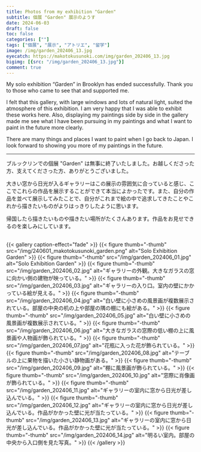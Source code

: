 ```yaml
---
title: Photos from my exhibition "Garden"
subtitle: 個展 "Garden" 展示のようす
date: 2024-06-03
draft: false
toc: false
categories: [""]
tags: ["個展", "展示", "アトリエ", "留学"]
image: /img/garden_202406_13.jpg
eyecatch: https://makotokusunoki.com/img/garden_202406_13.jpg
bigimg: [{src: "/img/garden_202406_13.jpg"}]
comment: true
---
```


My solo exhibition “Garden” in Brooklyn has ended successfully. Thank you to those who came to see that and supported me.  

I felt that this gallery, with large windows and lots of natural light, suited the atmosphere of this exhibition. I am very happy that I was able to exhibit these works here. Also, displaying my paintings side by side in the gallery made me see what I have been pursuing in my paintings and what I want to paint in the future more clearly.   

There are many things and places I want to paint when I go back to Japan. I look forward to showing you more of my paintings in the future.  

<hr>

ブルックリンでの個展 "Garden" は無事に終了いたしました。お越しくださった方、支えてくださった方、ありがとうございました。 

大きい窓から日光が入るギャラリーはこの展示の雰囲気に合っていると感じ、ここでこれらの作品を展示することができて本当によかったです。また、自分の作品を並べて展示してみたことで、自分がこれまで絵の中で追求してきたことやこれから描きたいものがよりはっきりしたように思います。  

帰国したら描きたいものや描きたい場所がたくさんあります。作品をお見せできるのを楽しみにしています。

<br>
{{< gallery caption-effect="fade" >}}
  {{< figure thumb="-thumb" src="/img/240601_makotokusunoki_garden.png" alt="Solo Exhibition Garden" >}}
  {{< figure thumb="-thumb" src="/img/garden_202406_01.jpg" alt="Solo Exhibition Garden" >}}
  {{< figure thumb="-thumb" src="/img/garden_202406_02.jpg" alt="ギャラリーの外観。大きなガラスの窓に向かい側の建物が映っている。" >}}
  {{< figure thumb="-thumb" src="/img/garden_202406_03.jpg" alt="ギャラリーの入り口。室内の壁にかかっている絵が見える。" >}}
  {{< figure thumb="-thumb" src="/img/garden_202406_04.jpg" alt="白い壁に小さめの風景画が複数展示されている。部屋の中央の机の上や部屋の隅の棚にも絵がある。" >}}
  {{< figure thumb="-thumb" src="/img/garden_202406_05.jpg" alt="白い壁に小さめの風景画が複数展示されている。" >}}
  {{< figure thumb="-thumb" src="/img/garden_202406_06.jpg" alt="大きなガラスの窓際の低い棚の上に風景画や人物画が飾られている。" >}}
  {{< figure thumb="-thumb" src="/img/garden_202406_07.jpg" alt="花瓶に入った花が飾られている。" >}}
  {{< figure thumb="-thumb" src="/img/garden_202406_08.jpg" alt="テーブルの上に果物を描いた小さい静物画がある。" >}}
  {{< figure thumb="-thumb" src="/img/garden_202406_09.jpg" alt="棚に風景画が飾られている。" >}}
  {{< figure thumb="-thumb" src="/img/garden_202406_10.jpg" alt="窓際に肖像画が飾られている。" >}}
  {{< figure thumb="-thumb" src="/img/garden_202406_11.jpg" alt="ギャラリーの室内に窓から日光が差し込んでいる。" >}}
  {{< figure thumb="-thumb" src="/img/garden_202406_12.jpg" alt="ギャラリーの室内に窓から日光が差し込んでいる。作品がかかった壁に光が当たっている。" >}}
  {{< figure thumb="-thumb" src="/img/garden_202406_13.jpg" alt="ギャラリーの室内に窓から日光が差し込んでいる。作品がかかった壁に光が当たっている。" >}}
  {{< figure thumb="-thumb" src="/img/garden_202406_14.jpg" alt="明るい室内。部屋の中央から入口側を見た写真。" >}}
{{< /gallery >}}